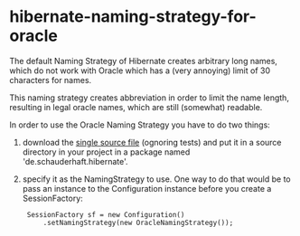 # hibernate-naming-strategy-for-oracle

The default Naming Strategy of Hibernate creates arbitrary long names, which do not work with Oracle which has a 
(very annoying) limit of 30 characters for names.

This naming strategy creates abbreviation in order to limit the name length, resulting in legal oracle names, 
which are still (somewhat) readable.

In order to use the Oracle Naming Strategy you have to do two things: 

1. download the [single source file](https://github.com/schauder/hibernate-naming-strategy-for-oracle/blob/master/src/de/schauderhaft/hibernate/OracleNamingStrategy.java) (ognoring tests) and put it in a source directory in your project in a package named 'de.schauderhaft.hibernate'.

2. specify it as the NamingStrategy to use. One way to do that would be to pass an instance to the Configuration instance before you create a SessionFactory:

        SessionFactory sf = new Configuration()
            .setNamingStrategy(new OracleNamingStrategy());
